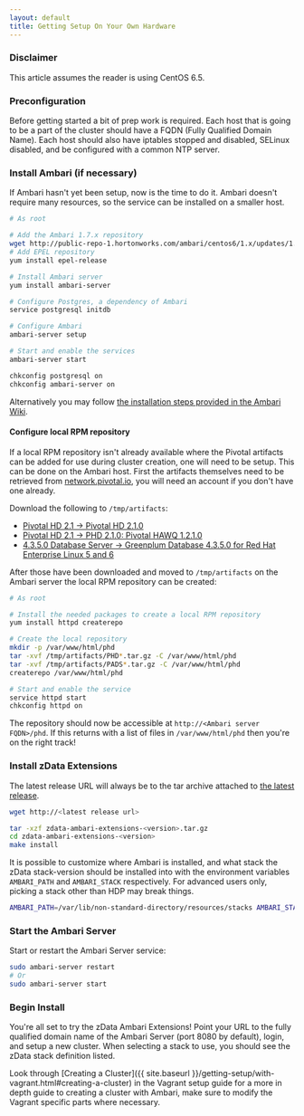 ```yaml
---
layout: default
title: Getting Setup On Your Own Hardware
---
```


### Disclaimer
This article assumes the reader is using CentOS 6.5.

### Preconfiguration

Before getting started a bit of prep work is required.  Each host that is going to be a part of the cluster should have a FQDN (Fully Qualified Domain Name).  Each host should also have iptables stopped and disabled, SELinux disabled, and be configured with a common NTP server.

### Install Ambari (if necessary)

If Ambari hasn't yet been setup, now is the time to do it.  Ambari doesn't require many resources, so the service can be installed on a smaller host.

```sh
# As root

# Add the Ambari 1.7.x repository
wget http://public-repo-1.hortonworks.com/ambari/centos6/1.x/updates/1.7.0/ambari.repo -O /etc/yum.repos.d/ambari.repo
# Add EPEL repository
yum install epel-release

# Install Ambari server
yum install ambari-server

# Configure Postgres, a dependency of Ambari
service postgresql initdb

# Configure Ambari
ambari-server setup

# Start and enable the services
ambari-server start

chkconfig postgresql on
chkconfig ambari-server on
```

Alternatively you may follow <a href="https://cwiki.apache.org/confluence/display/AMBARI/Ambari+User+Guides" target="_blank">the installation steps provided in the Ambari Wiki</a>.

#### Configure local RPM repository

If a local RPM repository isn't already available where the Pivotal artifacts can be added for use during cluster creation, one will need to be setup.  This can be done on the Ambari host.  First the artifacts themselves need to be retrieved from [network.pivotal.io](https://network.pivotal.io), you will need an account if you don't have one already.

Download the following to `/tmp/artifacts`:

- [Pivotal HD 2.1 -> Pivotal HD 2.1.0](https://network.pivotal.io/products/pivotal-hd#/releases/2-1)
- [Pivotal HD 2.1 -> PHD 2.1.0: Pivotal HAWQ 1.2.1.0](https://network.pivotal.io/products/pivotal-hd#/releases/2-1)
- [4.3.5.0 Database Server -> Greenplum Database 4.3.5.0 for Red Hat Enterprise Linux 5 and 6](https://network.pivotal.io/products/pivotal-gpdb)

After those have been downloaded and moved to `/tmp/artifacts` on the Ambari server the local RPM repository can be created:

```sh
# As root

# Install the needed packages to create a local RPM repository
yum install httpd createrepo

# Create the local repository
mkdir -p /var/www/html/phd
tar -xvf /tmp/artifacts/PHD*.tar.gz -C /var/www/html/phd
tar -xvf /tmp/artifacts/PADS*.tar.gz -C /var/www/html/phd
createrepo /var/www/html/phd

# Start and enable the service
service httpd start
chkconfig httpd on
```

The repository should now be accessible at `http://<Ambari server FQDN>/phd`.  If this returns with a list of files in `/var/www/html/phd` then you're on the right track!


### Install zData Extensions

The latest release URL will always be to the tar archive attached to [the latest release](https://github.com/zdata-inc/ambari-extensions/releases/latest).

```sh
wget http://<latest release url>

tar -xzf zdata-ambari-extensions-<version>.tar.gz
cd zdata-ambari-extensions-<version>
make install
```

It is possible to customize where Ambari is installed, and what stack the zData stack-version should be installed into with the environment variables `AMBARI_PATH` and `AMBARI_STACK` respectively.  For advanced users only, picking a stack other than HDP may break things.

```sh
AMBARI_PATH=/var/lib/non-standard-directory/resources/stacks AMBARI_STACK=PHD make install
```

### Start the Ambari Server
Start or restart the Ambari Server service:

```sh
sudo ambari-server restart
# Or
sudo ambari-server start
```

### Begin Install
You're all set to try the zData Ambari Extensions!  Point your URL to the fully qualified domain name of the Ambari Server (port 8080 by default), login, and setup a new cluster. When selecting a stack to use, you should see the zData stack definition listed.

Look through [Creating a Cluster]({{ site.baseurl }}/getting-setup/with-vagrant.html#creating-a-cluster) in the Vagrant setup guide for a more in depth guide to creating a cluster with Ambari, make sure to modify the Vagrant specific parts where necessary.
